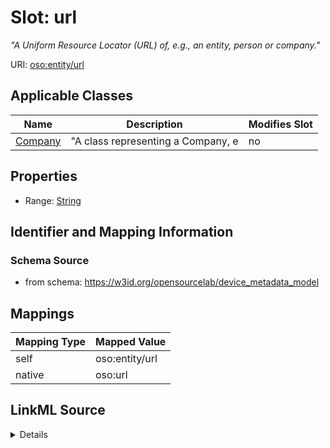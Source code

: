 

# Slot: url


_"A Uniform Resource Locator (URL) of, e.g., an entity, person or company."_





URI: [oso:entity/url](http://w3id.org/oso/entity/url)



<!-- no inheritance hierarchy -->





## Applicable Classes

| Name | Description | Modifies Slot |
| --- | --- | --- |
| [Company](Company.md) | "A class representing a Company, e |  no  |







## Properties

* Range: [String](String.md)





## Identifier and Mapping Information







### Schema Source


* from schema: https://w3id.org/opensourcelab/device_metadata_model




## Mappings

| Mapping Type | Mapped Value |
| ---  | ---  |
| self | oso:entity/url |
| native | oso:url |




## LinkML Source

<details>
```yaml
name: url
description: '"A Uniform Resource Locator (URL) of, e.g., an entity, person or company."'
from_schema: https://w3id.org/opensourcelab/device_metadata_model
rank: 1000
slot_uri: oso:entity/url
alias: url
domain_of:
- Company
range: string
required: false

```
</details>